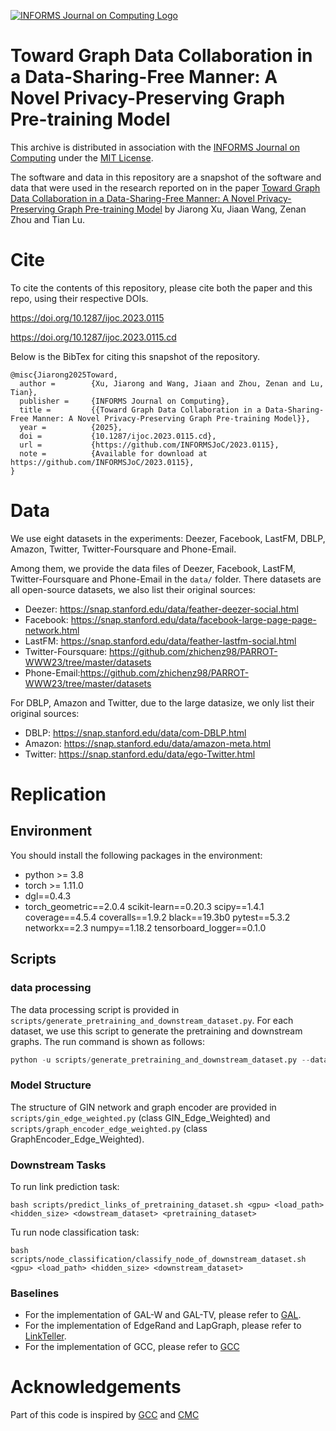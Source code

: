 [![INFORMS Journal on Computing Logo](https://INFORMSJoC.github.io/logos/INFORMS_Journal_on_Computing_Header.jpg)](https://pubsonline.informs.org/journal/ijoc)

# Toward Graph Data Collaboration in a Data-Sharing-Free Manner: A Novel Privacy-Preserving Graph Pre-training Model

This archive is distributed in association with the [INFORMS Journal on
Computing](https://pubsonline.informs.org/journal/ijoc) under the [MIT License](LICENSE).

The software and data in this repository are a snapshot of the software and data
that were used in the research reported on in the paper 
[Toward Graph Data Collaboration in a Data-Sharing-Free Manner: A Novel Privacy-Preserving Graph Pre-training Model](https://doi.org/10.1287/ijoc.2023.0115) by Jiarong Xu, Jiaan Wang, Zenan Zhou and Tian Lu.


# Cite
To cite the contents of this repository, please cite both the paper and this repo, using their respective DOIs.

https://doi.org/10.1287/ijoc.2023.0115

https://doi.org/10.1287/ijoc.2023.0115.cd

Below is the BibTex for citing this snapshot of the repository.

```
@misc{Jiarong2025Toward,
  author =        {Xu, Jiarong and Wang, Jiaan and Zhou, Zenan and Lu, Tian},
  publisher =     {INFORMS Journal on Computing},
  title =         {{Toward Graph Data Collaboration in a Data-Sharing-Free Manner: A Novel Privacy-Preserving Graph Pre-training Model}},
  year =          {2025},
  doi =           {10.1287/ijoc.2023.0115.cd},
  url =           {https://github.com/INFORMSJoC/2023.0115},
  note =          {Available for download at https://github.com/INFORMSJoC/2023.0115},
}  
```

# Data

We use eight datasets in the experiments: Deezer, Facebook, LastFM, DBLP, Amazon, Twitter, Twitter-Foursquare and Phone-Email.

Among them, we provide the data files of Deezer, Facebook, LastFM, Twitter-Foursquare and Phone-Email in the `data/` folder. There datasets are all open-source datasets, we also list their original sources:
- Deezer: https://snap.stanford.edu/data/feather-deezer-social.html
- Facebook: https://snap.stanford.edu/data/facebook-large-page-page-network.html
- LastFM: https://snap.stanford.edu/data/feather-lastfm-social.html
- Twitter-Foursquare: https://github.com/zhichenz98/PARROT-WWW23/tree/master/datasets
- Phone-Email:https://github.com/zhichenz98/PARROT-WWW23/tree/master/datasets

For DBLP, Amazon and Twitter, due to the large datasize, we only list their original sources:
- DBLP: https://snap.stanford.edu/data/com-DBLP.html
- Amazon: https://snap.stanford.edu/data/amazon-meta.html
- Twitter: https://snap.stanford.edu/data/ego-Twitter.html


# Replication

## Environment 

You should install the following packages in the environment:
- python >= 3.8
- torch >= 1.11.0
- dgl==0.4.3
- torch_geometric==2.0.4
scikit-learn==0.20.3
scipy==1.4.1
coverage==4.5.4
coveralls==1.9.2
black==19.3b0
pytest==5.3.2
networkx==2.3
numpy==1.18.2
tensorboard_logger==0.1.0

## Scripts

### data processing
The data processing script is provided in `scripts/generate_pretraining_and_downstream_dataset.py`. For each dataset, we use this script to generate the pretraining and downstream graphs. The run command is shown as follows:

```python
python -u scripts/generate_pretraining_and_downstream_dataset.py --dataset [dateset_name]
```

### Model Structure
The structure of GIN network and graph encoder are provided in `scripts/gin_edge_weighted.py` (class GIN_Edge_Weighted) and `scripts/graph_encoder_edge_weighted.py` (class GraphEncoder_Edge_Weighted).

### Downstream Tasks

To run link prediction task:
```
bash scripts/predict_links_of_pretraining_dataset.sh <gpu> <load_path> <hidden_size> <dowstream_dataset> <pretraining_dataset>
```

Tu run node classification task:
```
bash scripts/node_classification/classify_node_of_downstream_dataset.sh <gpu> <load_path> <hidden_size> <downstream_dataset>
```


### Baselines
- For the implementation of GAL-W and GAL-TV, please refer to [GAL](https://github.com/liaopeiyuan/GAL).
- For the implementation of EdgeRand and LapGraph, please refer to [LinkTeller](https://github.com/AI-secure/LinkTeller).
- For the implementation of GCC, please refer to [GCC](https://github.com/THUDM/GCC)



# Acknowledgements

Part of this code is inspired by [GCC](https://github.com/THUDM/GCC) and [CMC](https://github.com/HobbitLong/CMC)


